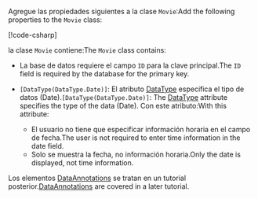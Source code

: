 <!-- THIS INCLUDE USED BY MVC AND RP -->
<span data-ttu-id="7c8bb-101">Agregue las propiedades siguientes a la clase `Movie`:</span><span class="sxs-lookup"><span data-stu-id="7c8bb-101">Add the following properties to the `Movie` class:</span></span>

[!code-csharp[](~/tutorials/razor-pages/razor-pages-start/sample/RazorPagesMovie22/Models/Movie.cs?name=snippet1)]

<span data-ttu-id="7c8bb-102">la clase `Movie` contiene:</span><span class="sxs-lookup"><span data-stu-id="7c8bb-102">The `Movie` class contains:</span></span>

* <span data-ttu-id="7c8bb-103">La base de datos requiere el campo `ID` para la clave principal.</span><span class="sxs-lookup"><span data-stu-id="7c8bb-103">The `ID` field is required by the database for the primary key.</span></span>
* <span data-ttu-id="7c8bb-104">`[DataType(DataType.Date)]`:  El atributo [DataType](/dotnet/api/microsoft.aspnetcore.mvc.dataannotations.internal.datatypeattributeadapter) especifica el tipo de datos (Date).</span><span class="sxs-lookup"><span data-stu-id="7c8bb-104">`[DataType(DataType.Date)]`:  The [DataType](/dotnet/api/microsoft.aspnetcore.mvc.dataannotations.internal.datatypeattributeadapter) attribute specifies the type of the data (Date).</span></span> <span data-ttu-id="7c8bb-105">Con este atributo:</span><span class="sxs-lookup"><span data-stu-id="7c8bb-105">With this attribute:</span></span>

  * <span data-ttu-id="7c8bb-106">El usuario no tiene que especificar información horaria en el campo de fecha.</span><span class="sxs-lookup"><span data-stu-id="7c8bb-106">The user is not required to enter time information in the date field.</span></span>
  * <span data-ttu-id="7c8bb-107">Solo se muestra la fecha, no información horaria.</span><span class="sxs-lookup"><span data-stu-id="7c8bb-107">Only the date is displayed, not time information.</span></span>

<span data-ttu-id="7c8bb-108">Los elementos [DataAnnotations](/dotnet/api/system.componentmodel.dataannotations) se tratan en un tutorial posterior.</span><span class="sxs-lookup"><span data-stu-id="7c8bb-108">[DataAnnotations](/dotnet/api/system.componentmodel.dataannotations) are covered in a later tutorial.</span></span>
